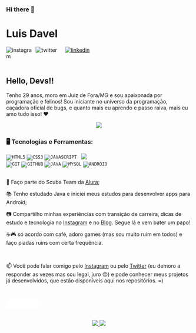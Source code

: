 ### Hi there 👋

<!--
**LuisDavel/LuisDavel** is a ✨ _special_ ✨ repository because its `README.md` (this file) appears on your GitHub profile.

Here are some ideas to get you started:

- 🔭 I’m currently working on ...
- 🌱 I’m currently learning ...
- 👯 I’m looking to collaborate on ...
- 🤔 I’m looking for help with ...
- 💬 Ask me about ...
- 📫 How to reach me: ...
- 😄 Pronouns: ...
- ⚡ Fun fact: ...
-->

<div dsplay="inline-block">

 <h1 align="left">Luis Davel</h1>
 <a href="https://www.instagram.com/luisdavel/">
    <img align="left" width="80px" src="https://upload.wikimedia.org/wikipedia/commons/thumb/a/a5/Instagram_icon.png/2048px-Instagram_icon.png" alt="instagram" style="vertical-align:top;">
  </a> 
  <a href="https://twitter.com/LuisDavell">
    <img align="left" width="80px" src="https://upload.wikimedia.org/wikipedia/pt/thumb/3/3d/Twitter_logo_2012.svg/2534px-Twitter_logo_2012.svg.png" alt="twitter" style="vertical-align:top;">
  </a>
  <a href="https://www.linkedin.com/in/luis-davel/">
    <img width="80px" src="https://cdn-icons-png.flaticon.com/512/174/174857.png" alt="linkedin" style="vertical-align:top;">
  </a>
</div>

</br>
</br>

## Hello, Devs!!

Tenho 29 anos, moro em Juiz de Fora/MG e sou apaixonada por programação e felinos! Sou iniciante no universo da programação, caçadora oficial de bugs, e quanto mais eu aprendo e passo raiva, mais eu amo tudo isso!  ❤

<p align="center">
  <img src="https://super.abril.com.br/wp-content/uploads/2016/09/super_imggato_digitando_0.gif" width="350">
</p>

### 🖥️ Tecnologias e Ferramentas: 
<img width="300px" align="right" src="https://i.ibb.co/zbTM5w7/photo-2021-12-23-11-04-06-removebg-preview-1.png">
<code><img width="40px" src="https://cdn.jsdelivr.net/gh/devicons/devicon/icons/html5/html5-original-wordmark.svg" title = "HTML5"/></code>
<code><img width="40px" src="https://cdn.jsdelivr.net/gh/devicons/devicon/icons/css3/css3-original-wordmark.svg" title = "CSS3"/></code>
<code><img width="40px" src="https://cdn.jsdelivr.net/gh/devicons/devicon/icons/javascript/javascript-original.svg" title = "JAVASCRIPT"/></code>
<code><img width="40px" src="https://cdn.jsdelivr.net/gh/devicons/devicon/icons/git/git-original.svg" title = "GIT"/></code>
<code><img width="40px" src="https://cdn.jsdelivr.net/gh/devicons/devicon/icons/github/github-original.svg" title = "GITHUB"/></code>
<code><img width="40px" src="https://cdn.jsdelivr.net/gh/devicons/devicon/icons/java/java-original.svg" title = "JAVA"/></code>
<code><img width="40px" src="https://cdn.jsdelivr.net/gh/devicons/devicon/icons/mysql/mysql-original.svg" title = "MYSQL"/></code>
<code><img width="40px" src="https://cdn.jsdelivr.net/gh/devicons/devicon/icons/android/android-original.svg" title = "ANDROID"/></code>


</br>
</br>
<div display="inline-block">
 <p align="left">🤿 Faço parte do Scuba Team da <a href="https://www.alura.com.br/">Alura</a>;</p>
 <p align="left">📚 Tenho estudado Java e iniciei meus estudos para desenvolver apps para Android;</p>
 <p align="left">📷 Compartilho minhas experiências com transição de carreira, dicas de estudo e tecnologia no <a href="https://www.instagram.com/jeniblo_dev">Instagram</a> e no <a href="https://dev.to/jeniblo_dev">Blog</a>. Segue lá e vem bater um papo!</p>
 <p align="left">☕🎮 só acordo com café, adoro games (mas sou muito ruim em todos) e faço piadas ruins com certa frequência.</p>
</div>



</br>

📫 Você pode falar comigo pelo [Instagram](https://www.instagram.com/jeniblo_dev) ou pelo [Twitter](https://twitter.com/jeniblo_dev) (eu demoro a responder as vezes mas sou legal, juro 🙃) e pode conhecer meus projetos já desenvolvidos, que estão disponíveis aqui nos repositórios. =)

</br>

<a href="https://www.instagram.com/jeniblo_dev" target="_blank"><img align="left" alt="Instagram" width="22px" src="https://github.com/Aakarsh-B/trying-repos/blob/master/insta.svg" />
<a href="https://twitter.com/jeniblo_dev" target="_blank"><img align="left" alt="Twitter" width="22px" src="https://github.com/Aakarsh-B/trying-repos/blob/master/twitter.svg" />
<a href="https://www.linkedin.com/in/jeniffer-bittencourt" target="_blank"><img align="left" alt="LinkedIn" width="22px" src="https://github.com/Aakarsh-B/trying-repos/blob/master/linkedin.svg" />
<a href="https://dev.to/jeniblo_dev" target="_blank"><img alt="Blog" width="22px" src="https://github.com/Aakarsh-B/trying-repos/blob/master/dev-badge.svg" /></a>

##
<p align="center">
<a href="https://github.com/jeniblodev">
  <img height="180em" src="https://github-readme-stats-eight-theta.vercel.app/api?username=jeniblodev&show_icons=true&theme=algolia&include_all_commits=true&count_private=true"/>
  <img height="180em" src="https://github-readme-stats-eight-theta.vercel.app/api/top-langs/?username=jeniblodev&layout=compact&langs_count=8&theme=algolia"/>
</a>
</p>
